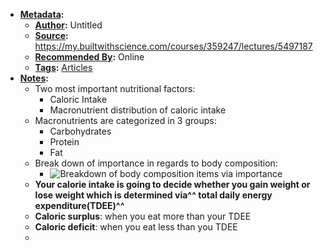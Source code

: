- **[Metadata](<Metadata.md>):**
    - **[Author](<Author.md>):** Untitled
    - **[Source](<Source.md>):** https://my.builtwithscience.com/courses/359247/lectures/5497187
    - **[Recommended By](<Recommended By.md>):** Online
    - **[Tags](<Tags.md>):** [Articles](<Articles.md>)
- **[Notes](<Notes.md>):**
    - Two most important nutritional factors:
        - Caloric Intake
        - Macronutrient distribution of caloric intake
    - Macronutrients are categorized in 3 groups:
        - Carbohydrates
        - Protein
        - Fat
    - Break down of importance in regards to body composition:
        - ![Breakdown of body composition items via importance](https://firebasestorage.googleapis.com/v0/b/firescript-577a2.appspot.com/o/imgs%2Fapp%2Fandyjgao%2F3dfHHGZkbv?alt=media&token=6a7067c6-6390-483f-8838-ee815fd7810c)
    - **Your calorie intake is going to decide whether you gain weight or lose weight which is determined via^^ total daily energy expenditure(TDEE)^^**
    - **Caloric surplus**: when you eat more than your TDEE
    - **Caloric deficit**: when you eat less than you TDEE
    - 
